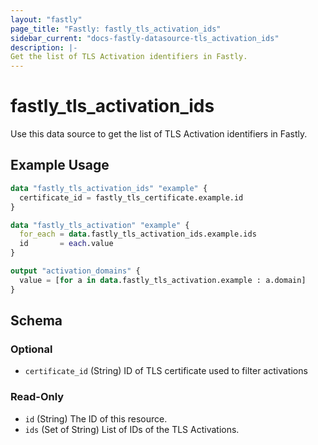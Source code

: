 ```yaml
---
layout: "fastly"
page_title: "Fastly: fastly_tls_activation_ids"
sidebar_current: "docs-fastly-datasource-tls_activation_ids"
description: |-
Get the list of TLS Activation identifiers in Fastly.
---
```


# fastly_tls_activation_ids

Use this data source to get the list of TLS Activation identifiers in Fastly.

## Example Usage

```terraform
data "fastly_tls_activation_ids" "example" {
  certificate_id = fastly_tls_certificate.example.id
}

data "fastly_tls_activation" "example" {
  for_each = data.fastly_tls_activation_ids.example.ids
  id       = each.value
}

output "activation_domains" {
  value = [for a in data.fastly_tls_activation.example : a.domain]
}
```

<!-- schema generated by tfplugindocs -->
## Schema

### Optional

- `certificate_id` (String) ID of TLS certificate used to filter activations

### Read-Only

- `id` (String) The ID of this resource.
- `ids` (Set of String) List of IDs of the TLS Activations.